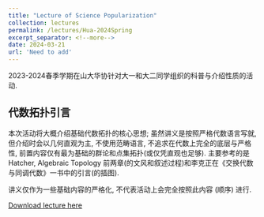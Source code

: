 ```yaml
---
title: "Lecture of Science Popularization"
collection: lectures
permalink: /lectures/Hua-2024Spring
excerpt_separator: <!--more-->
date: 2024-03-21
url: 'Need to add'
---
```

2023-2024春季学期在山大华协针对大一和大二同学组织的科普与介绍性质的活动.
<!--more-->

## 代数拓扑引言

本次活动将大概介绍基础代数拓扑的核心思想;
虽然讲义是按照严格代数语言写就, 但介绍时会以几何直观为主, 不使用范畴语言, 不追求在代数上完全的底层与严格性, 前置内容仅有最为基础的群论和点集拓扑(或仅凭直观也足够).
主要参考的是 Hatcher, Algebraic Topology 前两章(的文风和叙述过程)和李克正在《交换代数与同调代数》一书中的引言(的插图).

讲义仅作为一些基础内容的严格化, 不代表活动上会完全按照此内容 (顺序) 进行.

[Download lecture here](https://NicolasKeng.github.io/notes/2024spring_Intro_to_AT.pdf)
